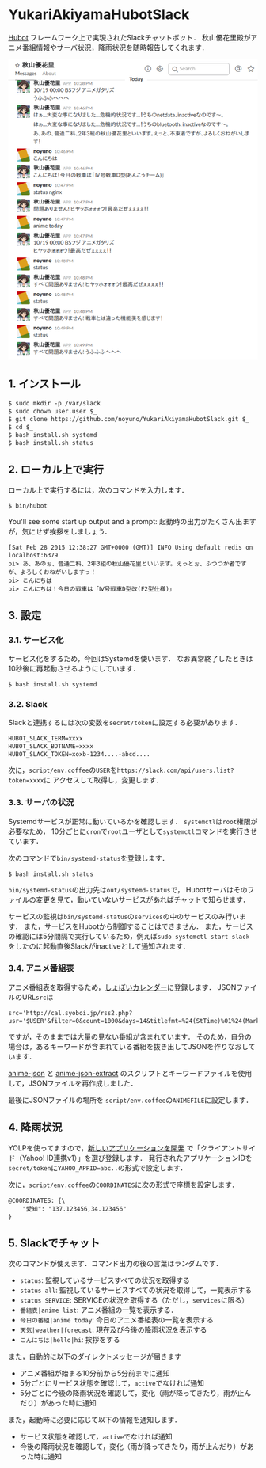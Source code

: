 # YukariAkiyamaHubotSlack

[Hubot][hubot] フレームワーク上で実現されたSlackチャットボット．
秋山優花里殿がアニメ番組情報やサーバ状況，降雨状況を随時報告してくれます．

[hubot]: http://hubot.github.com

![slack](https://raw.githubusercontent.com/noyuno/YukariAkiyamaHubotSlack/master/slack.png)

## 1. インストール

    $ sudo mkdir -p /var/slack
	$ sudo chown user.user $_
    $ git clone https://github.com/noyuno/YukariAkiyamaHubotSlack.git $_
	$ cd $_
	$ bash install.sh systemd
	$ bash install.sh status

## 2. ローカル上で実行

ローカル上で実行するには，次のコマンドを入力します．

    $ bin/hubot

You'll see some start up output and a prompt:
起動時の出力がたくさん出ますが，気にせず挨拶をしましょう．

    [Sat Feb 28 2015 12:38:27 GMT+0000 (GMT)] INFO Using default redis on localhost:6379
    pi> あ、あのぉ、普通二科、2年3組の秋山優花里といいます。えっとぉ、ふつつか者ですが、よろしくおねがいしますっ！
    pi> こんにちは
    pi> こんにちは！今日の戦車は「Ⅳ号戦車D型改(F2型仕様)」

## 3. 設定

### 3.1. サービス化

サービス化をするため，今回はSystemdを使います．
なお異常終了したときは10秒後に再起動させるようにしています．

	$ bash install.sh systemd

### 3.2. Slack

Slackと連携するには次の変数を`secret/token`に設定する必要があります．

    HUBOT_SLACK_TERM=xxxx
    HUBOT_SLACK_BOTNAME=xxxx
    HUBOT_SLACK_TOKEN=xoxb-1234....-abcd....

次に，`script/env.coffee`の`USER`を`https://slack.com/api/users.list?token=xxxx`に
アクセスして取得し，変更します．

### 3.3. サーバの状況

Systemdサービスが正常に動いているかを確認します．
`systemctl`は`root`権限が必要なため，
10分ごとに`cron`で`root`ユーザとして`systemctl`コマンドを実行させています．

次のコマンドで`bin/systemd-status`を登録します．

	$ bash install.sh status

`bin/systemd-status`の出力先は`out/systemd-status`で，
Hubotサーバはそのファイルの変更を見て，動いていないサービスがあればチャットで知らせます．

サービスの監視は`bin/systemd-status`の`services`の中のサービスのみ行います．
また，サービスをHubotから制御することはできません．
また，サービスの確認には5分間隔で実行しているため，例えば`sudo systemctl start slack`
をしたのに起動直後Slackがinactiveとして通知されます．

### 3.4. アニメ番組表

アニメ番組表を取得するため，[しょぼいカレンダー](http://cal.syoboi.jp)に登録します．
JSONファイルのURL`src`は

    src='http://cal.syoboi.jp/rss2.php?usr='$USER'&filter=0&count=1000&days=14&titlefmt=%24(StTime)%01%24(Mark)%24(MarkW)%01%24(ShortTitle)%01%24(SubTitleB)%01%24(ChName)&alt=json'

ですが，そのままでは大量の見ない番組が含まれています．
そのため，自分の場合は，あるキーワードが含まれている番組を抜き出してJSONを作りなおしています．

[anime-json](https://github.com/noyuno/pisite/blob/master/bin/anime-json)
と
[anime-json-extract](https://github.com/noyuno/pisite/blob/master/bin/anime-json-extract)
のスクリプトとキーワードファイルを使用して，JSONファイルを再作成しました．

最後にJSONファイルの場所を `script/env.coffee`の`ANIMEFILE`に設定します．

## 4. 降雨状況

YOLPを使ってますので，[新しいアプリケーションを開発](https://e.developer.yahoo.co.jp/register)
で「クライアントサイド（Yahoo! ID連携v1）」を選び登録します．
発行されたアプリケーションIDを`secret/token`に`YAHOO_APPID=abc..`の形式で設定します．

次に，`script/env.coffee`の`COORDINATES`に次の形式で座標を設定します．

    @COORDINATES: {\
        "愛知": "137.123456,34.123456"
    }

## 5. Slackでチャット

次のコマンドが使えます．コマンド出力の後の言葉はランダムです．

- `status`: 監視しているサービスすべての状況を取得する
- `status all`: 監視しているサービスすべての状況を取得して，一覧表示する
- `status SERVICE`: SERVICEの状況を取得する（ただし，`services`に限る）
- `番組表|anime list`: アニメ番組の一覧を表示する．
- `今日の番組|anime today`: 今日のアニメ番組表の一覧を表示する
- `天気|weather|forecast`: 現在及び今後の降雨状況を表示する
- `こんにちは|hello|hi`: 挨拶をする

また，自動的に以下のダイレクトメッセージが届きます

- アニメ番組が始まる10分前から5分前までに通知
- 5分ごとにサービス状態を確認して，`active`でなければ通知
- 5分ごとに今後の降雨状況を確認して，変化（雨が降ってきたり，雨が止んだり）があった時に通知

また，起動時に必要に応じて以下の情報を通知します．

- サービス状態を確認して，`active`でなければ通知
- 今後の降雨状況を確認して，変化（雨が降ってきたり，雨が止んだり）があった時に通知

